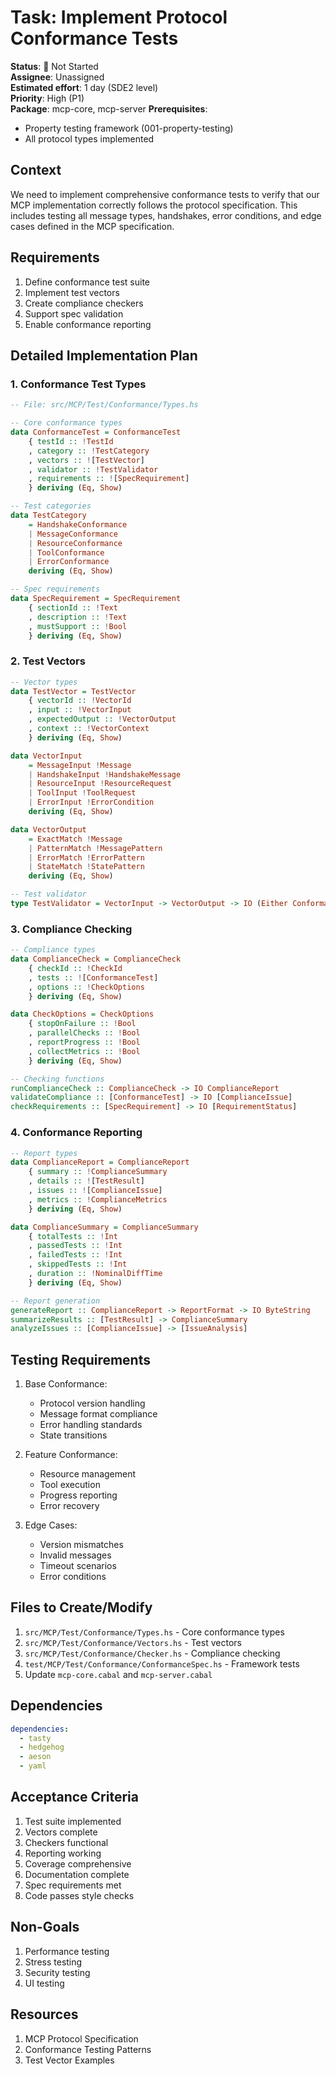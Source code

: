# Task: Implement Protocol Conformance Tests

**Status**: 🔴 Not Started  
**Assignee**: Unassigned  
**Estimated effort**: 1 day (SDE2 level)  
**Priority**: High (P1)  
**Package**: mcp-core, mcp-server
**Prerequisites**: 
- Property testing framework (001-property-testing)
- All protocol types implemented

## Context
We need to implement comprehensive conformance tests to verify that our MCP implementation correctly follows the protocol specification. This includes testing all message types, handshakes, error conditions, and edge cases defined in the MCP specification.

## Requirements
1. Define conformance test suite
2. Implement test vectors
3. Create compliance checkers
4. Support spec validation
5. Enable conformance reporting

## Detailed Implementation Plan

### 1. Conformance Test Types

```haskell
-- File: src/MCP/Test/Conformance/Types.hs

-- Core conformance types
data ConformanceTest = ConformanceTest
    { testId :: !TestId
    , category :: !TestCategory
    , vectors :: ![TestVector]
    , validator :: !TestValidator
    , requirements :: ![SpecRequirement]
    } deriving (Eq, Show)

-- Test categories
data TestCategory
    = HandshakeConformance
    | MessageConformance
    | ResourceConformance
    | ToolConformance
    | ErrorConformance
    deriving (Eq, Show)

-- Spec requirements
data SpecRequirement = SpecRequirement
    { sectionId :: !Text
    , description :: !Text
    , mustSupport :: !Bool
    } deriving (Eq, Show)
```

### 2. Test Vectors

```haskell
-- Vector types
data TestVector = TestVector
    { vectorId :: !VectorId
    , input :: !VectorInput
    , expectedOutput :: !VectorOutput
    , context :: !VectorContext
    } deriving (Eq, Show)

data VectorInput
    = MessageInput !Message
    | HandshakeInput !HandshakeMessage
    | ResourceInput !ResourceRequest
    | ToolInput !ToolRequest
    | ErrorInput !ErrorCondition
    deriving (Eq, Show)

data VectorOutput
    = ExactMatch !Message
    | PatternMatch !MessagePattern
    | ErrorMatch !ErrorPattern
    | StateMatch !StatePattern
    deriving (Eq, Show)

-- Test validator
type TestValidator = VectorInput -> VectorOutput -> IO (Either ConformanceError ())
```

### 3. Compliance Checking

```haskell
-- Compliance types
data ComplianceCheck = ComplianceCheck
    { checkId :: !CheckId
    , tests :: ![ConformanceTest]
    , options :: !CheckOptions
    } deriving (Eq, Show)

data CheckOptions = CheckOptions
    { stopOnFailure :: !Bool
    , parallelChecks :: !Bool
    , reportProgress :: !Bool
    , collectMetrics :: !Bool
    } deriving (Eq, Show)

-- Checking functions
runComplianceCheck :: ComplianceCheck -> IO ComplianceReport
validateCompliance :: [ConformanceTest] -> IO [ComplianceIssue]
checkRequirements :: [SpecRequirement] -> IO [RequirementStatus]
```

### 4. Conformance Reporting

```haskell
-- Report types
data ComplianceReport = ComplianceReport
    { summary :: !ComplianceSummary
    , details :: ![TestResult]
    , issues :: ![ComplianceIssue]
    , metrics :: !ComplianceMetrics
    } deriving (Eq, Show)

data ComplianceSummary = ComplianceSummary
    { totalTests :: !Int
    , passedTests :: !Int
    , failedTests :: !Int
    , skippedTests :: !Int
    , duration :: !NominalDiffTime
    } deriving (Eq, Show)

-- Report generation
generateReport :: ComplianceReport -> ReportFormat -> IO ByteString
summarizeResults :: [TestResult] -> ComplianceSummary
analyzeIssues :: [ComplianceIssue] -> [IssueAnalysis]
```

## Testing Requirements

1. Base Conformance:
   - Protocol version handling
   - Message format compliance
   - Error handling standards
   - State transitions

2. Feature Conformance:
   - Resource management
   - Tool execution
   - Progress reporting
   - Error recovery

3. Edge Cases:
   - Version mismatches
   - Invalid messages
   - Timeout scenarios
   - Error conditions

## Files to Create/Modify
1. `src/MCP/Test/Conformance/Types.hs` - Core conformance types
2. `src/MCP/Test/Conformance/Vectors.hs` - Test vectors
3. `src/MCP/Test/Conformance/Checker.hs` - Compliance checking
4. `test/MCP/Test/Conformance/ConformanceSpec.hs` - Framework tests
5. Update `mcp-core.cabal` and `mcp-server.cabal`

## Dependencies
```yaml
dependencies:
  - tasty
  - hedgehog
  - aeson
  - yaml
```

## Acceptance Criteria
1. Test suite implemented
2. Vectors complete
3. Checkers functional
4. Reporting working
5. Coverage comprehensive
6. Documentation complete
7. Spec requirements met
8. Code passes style checks

## Non-Goals
1. Performance testing
2. Stress testing
3. Security testing
4. UI testing

## Resources
1. MCP Protocol Specification
2. Conformance Testing Patterns
3. Test Vector Examples